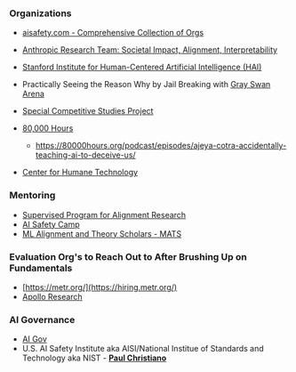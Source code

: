 ### Organizations
* [aisafety.com - Comprehensive Collection of Orgs](https://www.aisafety.com/map)
* [Anthropic Research Team: Societal Impact, Alignment, Interpretability](https://www.anthropic.com/research)
* [Stanford Institute for Human-Centered Artificial Intelligence (HAI)](https://hai.stanford.edu/)

* Practically Seeing the Reason Why by Jail Breaking with [Gray Swan Arena](https://app.grayswan.ai/arena)
* [Special Competitive Studies Project](https://www.scsp.ai/)
* [80,000 Hours](https://80000hours.org)
  * https://80000hours.org/podcast/episodes/ajeya-cotra-accidentally-teaching-ai-to-deceive-us/
* [Center for Humane Technology](https://www.humanetech.com/)

### Mentoring
* [Supervised Program for Alignment Research](https://sparai.org/)
* [AI Safety Camp](https://www.aisafety.camp/home)
* [ML Alignment and Theory Scholars - MATS](https://www.matsprogram.org/faqs)

### Evaluation Org's to Reach Out to After Brushing Up on Fundamentals
* [https://metr.org/](https://hiring.metr.org/)
* [Apollo Research](https://www.apolloresearch.ai/)
  
### AI Governance
* [AI Gov](https://aigov.world/)
* U.S. AI Safety Institute aka AISI/National Institue of Standards and Technology aka NIST - **[Paul Christiano](https://www.linkedin.com/in/paul-christiano-5089211bb/)**
